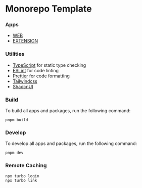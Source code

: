 # Monorepo Template

### Apps

- [WEB](./apps/web/)
- [EXTENSION](./apps/extension/)

### Utilities

- [TypeScript](https://www.typescriptlang.org/) for static type checking
- [ESLint](https://eslint.org/) for code linting
- [Prettier](https://prettier.io) for code formatting
- [Tailwindcss](https://tailwindcss.com/)
- [ShadcnUI](https://ui.shadcn.com/)

### Build

To build all apps and packages, run the following command:

```
pnpm build
```

### Develop

To develop all apps and packages, run the following command:

```
pnpm dev
```

### Remote Caching

```
npx turbo login
npx turbo link
```
